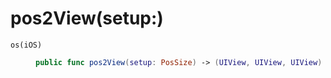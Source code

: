 # pos2View(setup:​)

<dl>
<dt><code>os(iOS)</code></dt>
<dd>

``` swift
public func pos2View(setup:​ PosSize) -> (UIView, UIView, UIView)
```

</dd>
</dl>
